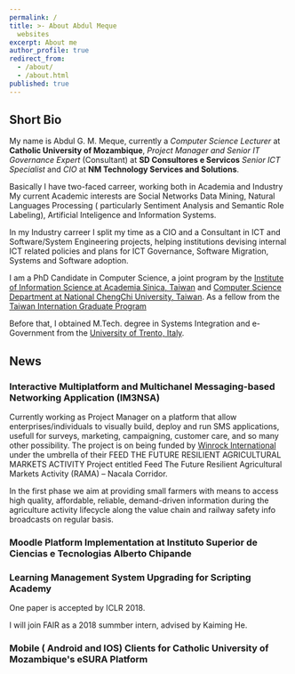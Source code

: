 ```yaml
---
permalink: /
title: >- About Abdul Meque
  websites
excerpt: About me
author_profile: true
redirect_from:
  - /about/
  - /about.html
published: true
---
```


## Short Bio
My name is Abdul G. M. Meque, currently a _Computer Science Lecturer_ at **Catholic University of Mozambique**, _Project Manager and Senior IT Governance Expert_ (Consultant) at **SD Consultores e Servicos** _Senior ICT Specialist_ and _CIO_ at **NM Technology Services and Solutions**. 

Basically I have two-faced carreer, working both in Academia and Industry
My current Academic interests are Social Networks Data Mining, Natural Languages Processing ( particularly Sentiment Analysis and Semantic Role Labeling), Artificial Inteligence and Information Systems. 

In my  Industry carreer I split my time as a CIO and a Consultant in ICT and Software/System Engineering projects, helping institutions devising internal ICT related policies and plans for  ICT Governance, Software Migration, Systems and Software adoption.

I am a PhD Candidate in Computer Science, a joint program by the [Institute of Information Science at Academia Sinica, Taiwan](http://www.iis.sinica.edu.tw "IIS Sinica") and [Computer Science Department at National ChengChi University, Taiwan](http://cs.nccu.edu.tw "CS at NCCU"). As a fellow from the [Taiwan Internation Graduate Program](tigp.sinica.edu.tw "TIGP")

Before that, I obtained M.Tech. degree in Systems Integration and e-Government from the [University of Trento, Italy](https://www.disi.unitn.it "UNITN").

## News
### Interactive Multiplatform and Multichanel Messaging-based Networking Application (IM3NSA)
Currently working as Project Manager on a platform that allow enterprises/individuals to visually build, deploy and run SMS applications, usefull for surveys, marketing, campaigning, customer care, and so many other possibility. The project is on being funded by [Winrock International](https://www.winrock.org/project/rama/ "WINROCK RAMA") under the umbrella of their FEED THE FUTURE RESILIENT AGRICULTURAL MARKETS ACTIVITY Project entitled Feed The Future Resilient Agricultural Markets Activity (RAMA) – Nacala Corridor.

In the first phase we aim at providing small farmers with means to access high quality, affordable, reliable, demand-driven information during the agriculture activity lifecycle along the value chain and railway safety info broadcasts on regular basis.

### Moodle Platform Implementation at Instituto Superior de Ciencias e Tecnologias Alberto Chipande

### Learning Management System Upgrading for Scripting Academy
One paper is accepted by ICLR 2018.

I will join FAIR as a 2018 summber intern, advised by Kaiming He. 

### Mobile ( Android and IOS) Clients for Catholic University of Mozambique's eSURA Platform
